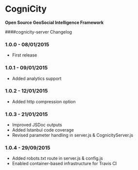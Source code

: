 CogniCity
===========
**Open Source GeoSocial Intelligence Framework**

####cognicity-server Changelog

### 1.0.0 - 08/01/2015
* First release

### 1.0.1 - 09/01/2015
* Added analytics support

### 1.0.2 - 12/01/2015
* Added http compression option

### 1.0.3 - 21/01/2015
* Improved JSDoc outputs
* Added Istanbul code coverage
* Revised parameter handling in server.js & CognicityServer.js

### 1.0.4 - 29/09/2015
* Added robots.txt route in server.js & config.js
* Enabled container-based infrastructure for Travis CI
